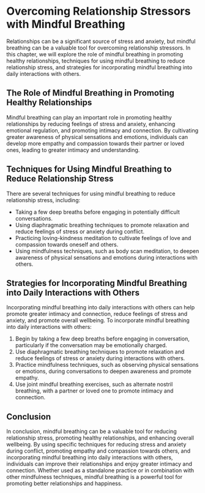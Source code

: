 # Overcoming Relationship Stressors with Mindful Breathing

Relationships can be a significant source of stress and anxiety, but mindful breathing can be a valuable tool for overcoming relationship stressors. In this chapter, we will explore the role of mindful breathing in promoting healthy relationships, techniques for using mindful breathing to reduce relationship stress, and strategies for incorporating mindful breathing into daily interactions with others.

The Role of Mindful Breathing in Promoting Healthy Relationships
----------------------------------------------------------------

Mindful breathing can play an important role in promoting healthy relationships by reducing feelings of stress and anxiety, enhancing emotional regulation, and promoting intimacy and connection. By cultivating greater awareness of physical sensations and emotions, individuals can develop more empathy and compassion towards their partner or loved ones, leading to greater intimacy and understanding.

Techniques for Using Mindful Breathing to Reduce Relationship Stress
--------------------------------------------------------------------

There are several techniques for using mindful breathing to reduce relationship stress, including:

* Taking a few deep breaths before engaging in potentially difficult conversations.
* Using diaphragmatic breathing techniques to promote relaxation and reduce feelings of stress or anxiety during conflict.
* Practicing loving-kindness meditation to cultivate feelings of love and compassion towards oneself and others.
* Using mindfulness techniques, such as body scan meditation, to deepen awareness of physical sensations and emotions during interactions with others.

Strategies for Incorporating Mindful Breathing into Daily Interactions with Others
----------------------------------------------------------------------------------

Incorporating mindful breathing into daily interactions with others can help promote greater intimacy and connection, reduce feelings of stress and anxiety, and promote overall wellbeing. To incorporate mindful breathing into daily interactions with others:

1. Begin by taking a few deep breaths before engaging in conversation, particularly if the conversation may be emotionally charged.
2. Use diaphragmatic breathing techniques to promote relaxation and reduce feelings of stress or anxiety during interactions with others.
3. Practice mindfulness techniques, such as observing physical sensations or emotions, during conversations to deepen awareness and promote empathy.
4. Use joint mindful breathing exercises, such as alternate nostril breathing, with a partner or loved one to promote intimacy and connection.

Conclusion
----------

In conclusion, mindful breathing can be a valuable tool for reducing relationship stress, promoting healthy relationships, and enhancing overall wellbeing. By using specific techniques for reducing stress and anxiety during conflict, promoting empathy and compassion towards others, and incorporating mindful breathing into daily interactions with others, individuals can improve their relationships and enjoy greater intimacy and connection. Whether used as a standalone practice or in combination with other mindfulness techniques, mindful breathing is a powerful tool for promoting better relationships and happiness.
